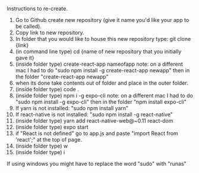 Instructions to re-create.

1. Go to Github create new repository (give it name you'd like your app to be called).
2. Copy link to new repository. 
3. In folder that you would like to house this new repository type: git clone {link}
4. (in command line type) cd {name of new repository that you initially gave it}
5. (inside folder type) create-react-app nameofapp
    note: on a different mac I had to do "sudo npm install -g create-react-app newapp" then in the folder "create-react-app newapp"
6. when its done take contents out of folder and place in the outer folder. 
7. (inside folder type) code .
8. (inside folder type) npm i -g expo-cli
    note: on a different mac I had to do "sudo npm install -g expo-cli" then in the folder "npm install expo-cli"
9. If yarn is not installed: "sudo npm install yarn" 
10. If react-native is not installed: "sudo npm install -g react-native"
11. (inside folder type) yarn add react-native-web@~0.11 react-dom
12. (inside folder type) expo start
13. if "React is not defined" go to app.js and paste "import React from 'react';" at the top of page. 
14. (inside folder type) w  
15. (inside folder type) i

If using windows you might have to replace the word "sudo" with "runas"
